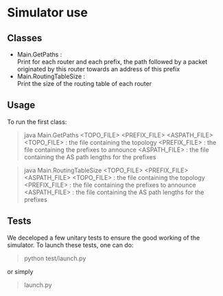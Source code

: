 # Simulator use #

## Classes

- Main.GetPaths :  
Print for each router and each prefix, the path followed by a packet originated by this router towards an address of this prefix
- Main.RoutingTableSize :  
Print the size of the routing table of each router

## Usage

To run the first class:
> java Main.GetPaths <TOPO\_FILE> <PREFIX\_FILE> <ASPATH\_FILE>
		<TOPO\_FILE> : the file containing the topology
		<PREFIX_FILE> : the file containing the prefixes to announce
		<ASPATH\_FILE> : the file containing the AS path lengths for the prefixes

> java Main.RoutingTableSize <TOPO\_FILE> <PREFIX\_FILE> <ASPATH\_FILE>
		<TOPO\_FILE> : the file containing the topology
		<PREFIX_FILE> : the file containing the prefixes to announce
		<ASPATH\_FILE> : the file containing the AS path lengths for the prefixes

## Tests

We deceloped a few unitary tests to ensure the good working of the simulator. To launch these tests, one can do:

> python test/launch.py

or simply

> launch.py
